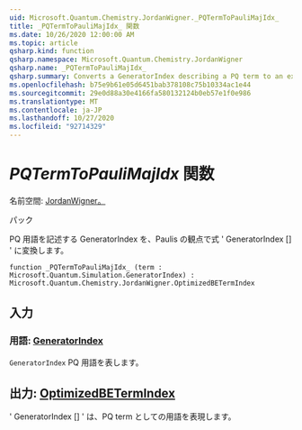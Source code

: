 ```yaml
---
uid: Microsoft.Quantum.Chemistry.JordanWigner._PQTermToPauliMajIdx_
title: _PQTermToPauliMajIdx_ 関数
ms.date: 10/26/2020 12:00:00 AM
ms.topic: article
qsharp.kind: function
qsharp.namespace: Microsoft.Quantum.Chemistry.JordanWigner
qsharp.name: _PQTermToPauliMajIdx_
qsharp.summary: Converts a GeneratorIndex describing a PQ term to an expression 'GeneratorIndex[]' in terms of Paulis
ms.openlocfilehash: b75e9b61e05d6451bab378108c75b10334ac1e44
ms.sourcegitcommit: 29e0d88a30e4166fa580132124b0eb57e1f0e986
ms.translationtype: MT
ms.contentlocale: ja-JP
ms.lasthandoff: 10/27/2020
ms.locfileid: "92714329"
---
```

# <a name="_pqtermtopaulimajidx_-function"></a>_PQTermToPauliMajIdx_ 関数

名前空間: [JordanWigner。](xref:Microsoft.Quantum.Chemistry.JordanWigner)

パック [](https://nuget.org/packages/)


PQ 用語を記述する GeneratorIndex を、Paulis の観点で式 ' GeneratorIndex [] ' に変換します。

```qsharp
function _PQTermToPauliMajIdx_ (term : Microsoft.Quantum.Simulation.GeneratorIndex) : Microsoft.Quantum.Chemistry.JordanWigner.OptimizedBETermIndex
```


## <a name="input"></a>入力

### <a name="term--generatorindex"></a>用語: [GeneratorIndex](xref:Microsoft.Quantum.Simulation.GeneratorIndex)

`GeneratorIndex` PQ 用語を表します。



## <a name="output--optimizedbetermindex"></a>出力: [OptimizedBETermIndex](xref:Microsoft.Quantum.Chemistry.JordanWigner.OptimizedBETermIndex)

' GeneratorIndex [] ' は、PQ term としての用語を表現します。